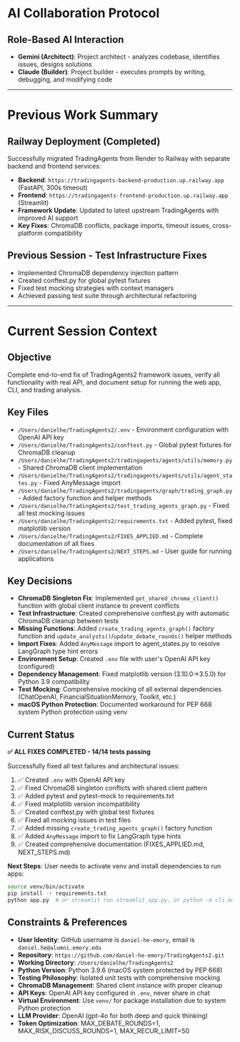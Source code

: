 # AI Collaboration Protocol

## Role-Based AI Interaction

- **Gemini (Architect)**: Project architect - analyzes codebase, identifies issues, designs solutions
- **Claude (Builder)**: Project builder - executes prompts by writing, debugging, and modifying code

---

# Previous Work Summary

## Railway Deployment (Completed)
Successfully migrated TradingAgents from Render to Railway with separate backend and frontend services:
- **Backend**: `https://tradingagents-backend-production.up.railway.app` (FastAPI, 300s timeout)
- **Frontend**: `https://tradingagents-frontend-production.up.railway.app` (Streamlit)
- **Framework Update**: Updated to latest upstream TradingAgents with improved AI support
- **Key Fixes**: ChromaDB conflicts, package imports, timeout issues, cross-platform compatibility

## Previous Session - Test Infrastructure Fixes
- Implemented ChromaDB dependency injection pattern
- Created conftest.py for global pytest fixtures
- Fixed test mocking strategies with context managers
- Achieved passing test suite through architectural refactoring

---

# Current Session Context

## Objective
Complete end-to-end fix of TradingAgents2 framework issues, verify all functionality with real API, and document setup for running the web app, CLI, and trading analysis.

## Key Files
* `/Users/danielhe/TradingAgents2/.env` - Environment configuration with OpenAI API key
* `/Users/danielhe/TradingAgents2/conftest.py` - Global pytest fixtures for ChromaDB cleanup
* `/Users/danielhe/TradingAgents2/tradingagents/agents/utils/memory.py` - Shared ChromaDB client implementation
* `/Users/danielhe/TradingAgents2/tradingagents/agents/utils/agent_states.py` - Fixed AnyMessage import
* `/Users/danielhe/TradingAgents2/tradingagents/graph/trading_graph.py` - Added factory function and helper methods
* `/Users/danielhe/TradingAgents2/test_trading_agents_graph.py` - Fixed all test mocking issues
* `/Users/danielhe/TradingAgents2/requirements.txt` - Added pytest, fixed matplotlib version
* `/Users/danielhe/TradingAgents2/FIXES_APPLIED.md` - Complete documentation of all fixes
* `/Users/danielhe/TradingAgents2/NEXT_STEPS.md` - User guide for running applications

## Key Decisions
* **ChromaDB Singleton Fix**: Implemented `get_shared_chroma_client()` function with global client instance to prevent conflicts
* **Test Infrastructure**: Created comprehensive conftest.py with automatic ChromaDB cleanup between tests
* **Missing Functions**: Added `create_trading_agents_graph()` factory function and `update_analysts()`/`update_debate_rounds()` helper methods
* **Import Fixes**: Added `AnyMessage` import to agent_states.py to resolve LangGraph type hint errors
* **Environment Setup**: Created `.env` file with user's OpenAI API key (configured)
* **Dependency Management**: Fixed matplotlib version (3.10.0→3.5.0) for Python 3.9 compatibility
* **Test Mocking**: Comprehensive mocking of all external dependencies (ChatOpenAI, FinancialSituationMemory, Toolkit, etc.)
* **macOS Python Protection**: Documented workaround for PEP 668 system Python protection using venv

## Current Status
**✅ ALL FIXES COMPLETED - 14/14 tests passing**

Successfully fixed all test failures and architectural issues:
1. ✅ Created `.env` with OpenAI API key
2. ✅ Fixed ChromaDB singleton conflicts with shared client pattern
3. ✅ Added pytest and pytest-mock to requirements.txt
4. ✅ Fixed matplotlib version incompatibility
5. ✅ Created conftest.py with global test fixtures
6. ✅ Fixed all mocking issues in test files
7. ✅ Added missing `create_trading_agents_graph()` factory function
8. ✅ Added `AnyMessage` import to fix LangGraph type hints
9. ✅ Created comprehensive documentation (FIXES_APPLIED.md, NEXT_STEPS.md)

**Next Steps**: User needs to activate venv and install dependencies to run apps:
```bash
source venv/bin/activate
pip install -r requirements.txt
python app.py  # or streamlit run streamlit_app.py, or python -m cli.main
```

## Constraints & Preferences
* **User Identity**: GitHub username is `daniel-he-emory`, email is `daniel.he@alumni.emory.edu`
* **Repository**: `https://github.com/daniel-he-emory/TradingAgents2.git`
* **Working Directory**: `/Users/danielhe/TradingAgents2`
* **Python Version**: Python 3.9.6 (macOS system protected by PEP 668)
* **Testing Philosophy**: Isolated unit tests with comprehensive mocking
* **ChromaDB Management**: Shared client instance with proper cleanup
* **API Keys**: OpenAI API key configured in `.env`, never share in chat
* **Virtual Environment**: Use `venv/` for package installation due to system Python protection
* **LLM Provider**: OpenAI (gpt-4o for both deep and quick thinking)
* **Token Optimization**: MAX_DEBATE_ROUNDS=1, MAX_RISK_DISCUSS_ROUNDS=1, MAX_RECUR_LIMIT=50